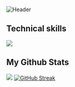 ![Header](./github-background.png)

<h2 align="">Technical skills</h2>
<p align="">
  <a href="https://skillicons.dev">
    <img src="https://skillicons.dev/icons?i=github,vscode,html,css,sass,js,react&theme=dark" />
  </a>
</p>

<h2>My Github Stats</h2>
<img src="https://github-readme-stats.vercel.app/api?username=oscarkannerstedt&theme=dark&show_icons=true&count_private=true" />
<a href="https://git.io/streak-stats"><img src="https://github-readme-streak-stats.herokuapp.com?user=oscarkannerstedt&theme=shadow-red&hide_border=true&border_radius=10.2" alt="GitHub Streak" /></a>


<!--
**oscarkannerstedt/oscarkannerstedt** is a ✨ _special_ ✨ repository because its `README.md` (this file) appears on your GitHub profile.

![Anurag's GitHub stats](https://github-readme-stats.vercel.app/api?username=anuraghazra&show_icons=true&theme=radical)

Here are some ideas to get you started:
- 👋 Hi, I’m @oscarkannerstedt
- 👀 I’m interested in Frontend Webdevelopment
- 🌱 I’m currently learning HTML/CSS/Javascript
- 👯 I’m looking to find contacts in the IT world and find internships remotely or in Varberg
- 📫 How to reach me: email me at oscar.kannerstedt@gmail.com
-->
